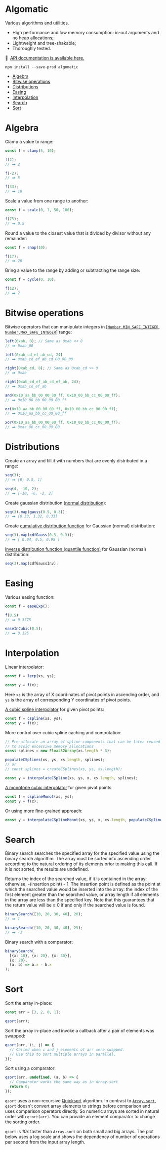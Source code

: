# Algomatic

Various algorithms and utilities.

- High performance and low memory consumption: in-out arguments and no heap allocations;
- Lightweight and tree-shakable;
- Thoroughly tested.

🔎 [API documentation is available here.](https://smikhalevski.github.io/algomatic/)

```shell
npm install --save-prod algomatic
```

- [Algebra](#algebra)
- [Bitwise operations](#bitwise-operations)
- [Distributions](#distributions)
- [Easing](#easing)
- [Interpolation](#interpolation)
- [Search](#search)
- [Sort](#sort)

# Algebra

Clamp a value to range:

```ts
const f = clamp(5, 10);

f(2);
// ⮕ 2

f(-2);
// ⮕ 5

f(33);
// ⮕ 10
```

Scale a value from one range to another:

```ts
const f = scale(0, 1, 50, 100);

f(75);
// ⮕ 0.5
```

Round a value to the closest value that is divided by divisor without any remainder:

```ts
const f = snap(10);

f(17);
// ⮕ 20
```

Bring a value to the range by adding or subtracting the range size:

```ts
const f = cycle(0, 10);

f(12);
// ⮕ 2
```

# Bitwise operations

Bitwise operators that can manipulate integers in
[[`Number.MIN_SAFE_INTEGER`](https://developer.mozilla.org/en-US/docs/Web/JavaScript/Reference/Global_Objects/Number/MIN_SAFE_INTEGER), [`Number.MAX_SAFE_INTEGER`](https://developer.mozilla.org/en-US/docs/Web/JavaScript/Reference/Global_Objects/Number/MAX_SAFE_INTEGER)]
range:

```ts
left(0xab, 8); // Same as 0xab << 8
// ⮕ 0xab_00 

left(0xab_cd_ef_ab_cd, 24)
// ⮕ 0xab_cd_ef_ab_cd_00_00_00

right(0xab_cd, 8); // Same as 0xab_cd >> 8
// ⮕ 0xab

right(0xab_cd_ef_ab_cd_ef_ab, 24);
// ⮕ 0xab_cd_ef_ab

and(0x10_aa_bb_00_00_00_ff, 0x10_00_bb_cc_00_00_ff);
// ⮕ 0x10_00_bb_00_00_00_ff

or(0x10_aa_bb_00_00_00_ff, 0x10_00_bb_cc_00_00_ff);
// ⮕ 0x10_aa_bb_cc_00_00_ff

xor(0x10_aa_bb_00_00_00_ff, 0x10_00_bb_cc_00_00_ff);
// ⮕ 0xaa_00_cc_00_00_00
```

# Distributions

Create an array and fill it with numbers that are evenly distributed in a range:

```ts
seq(3);
// ⮕ [0, 0.5, 1]

seq(4, -10, 2);
// ⮕ [-10, -6, -2, 2]
```

Create gaussian distribution ([normal distribution](https://en.wikipedia.org/wiki/Normal_distribution)):

```ts
seq(3).map(gauss(0.5, 0.3));
// ⮕ [0.33, 1.32, 0.33]
```

Create [cumulative distribution function](https://en.wikipedia.org/wiki/Cumulative_distribution_function) for Gaussian
(normal) distribution:

```ts
seq(3).map(cdfGauss(0.5, 0.3));
// ⮕ [ 0.04, 0.5, 0.95 ]
```

[Inverse distribution function (quantile function)](https://en.wikipedia.org/wiki/Cumulative_distribution_function#Inverse_distribution_function_(quantile_function))
for Gaussian (normal) distribution:

```ts
seq(3).map(cdfGaussInv);
```

# Easing

Various easing function:

```ts
const f = easeExp();

f(0.5)
// ⮕ 0.3775

easeInCubic(0.5);
// ⮕ 0.125
```

# Interpolation

Linear interpolator:

```ts
const f = lerp(xs, ys);

const y = f(x);
```

Here `xs` is the array of X coordinates of pivot points in ascending order, and `ys` is the array of corresponding Y
coordinates of pivot points.

[A cubic spline interpolator](https://en.wikipedia.org/wiki/Spline_(mathematics)#Algorithm_for_computing_natural_cubic_splines)
for given pivot points:

```ts
const f = cspline(xs, ys);
const y = f(x);
```

More control over cubic spline caching and computation:

```ts
// Pre-allocate an array of spline components that can be later reused
// to avoid excessive memory allocations
const splines = new Float32Array(xs.length * 3);

populateCSplines(xs, ys, xs.length, splines);
// or
// const splines = createCSplines(xs, ys, xs.length);

const y = interpolateCSpline(xs, ys, x, xs.length, splines);
```

[A monotone cubic interpolator](https://en.wikipedia.org/wiki/Monotone_cubic_interpolation) for given pivot points:

```ts
const f = csplineMonot(xs, ys);
const y = f(x);
```

Or using more fine-grained approach:

```ts
const y = interpolateCSplineMonot(xs, ys, x, xs.length, populateCSplinesMonot(xs, ys, xs.length));
```

# Search

Binary search searches the specified array for the specified value using the binary search algorithm. The array must be
sorted into ascending order according to the natural ordering of its elements prior to making this call. If it is not
sorted, the results are undefined.

Returns the index of the searched value, if it is contained in the array; otherwise, -(insertion point) - 1. The
insertion point is defined as the point at which the searched value would be inserted into the array: the index of the
first element greater than the searched value, or array length if all elements in the array are less than the specified
key. Note that this guarantees that the return value will be ≥ 0 if and only if the searched value is found.

```ts
binarySearch([10, 20, 30, 40], 20);
// ⮕ 1

binarySearch([10, 20, 30, 40], 25);
// ⮕ -3
```

Binary search with a comparator:

```ts
binarySearch(
  [{x: 10}, {x: 20}, {x: 30}],
  {x: 20},
  (a, b) => a.x - b.x
);
```

# Sort

Sort the array in-place:

```ts
const arr = [3, 2, 0, 1];

qsort(arr);
```

Sort the array in-place and invoke a callback after a pair of elements was swapped:

```ts
qsort(arr, (i, j) => {
  // Called when i and j elements of arr were swapped.
  // Use this to sort multiple arrays in parallel.
});
```

Sort using a comparator:

```ts
qsort(arr, undefined, (a, b) => {
  // Comparator works the same way as in Array.sort
  return 0;
});
```

`qsort` uses a non-recursive [Quicksort](https://en.wikipedia.org/wiki/Quicksort) algorithm. In contrast to
[`Array.sort`](https://developer.mozilla.org/en-US/docs/Web/JavaScript/Reference/Global_Objects/Array/sort), `qsort`
doesn't convert array elements to strings before comparison and uses comparison operators directly. So numeric arrays
are sorted in natural order with `qsort(arr)`. You can provide an element comparator to change the sorting order.

`qsort` is _10x_ faster than `Array.sort` on both small and big arrays. The plot below uses a log scale and
shows the dependency of number of operations per second from the input array length.
